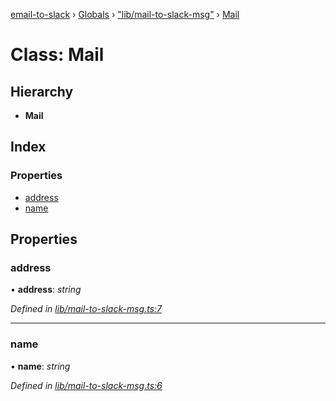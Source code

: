 [email-to-slack](../README.md) › [Globals](../globals.md) › ["lib/mail-to-slack-msg"](../modules/_lib_mail_to_slack_msg_.md) › [Mail](_lib_mail_to_slack_msg_.mail.md)

# Class: Mail

## Hierarchy

* **Mail**

## Index

### Properties

* [address](_lib_mail_to_slack_msg_.mail.md#address)
* [name](_lib_mail_to_slack_msg_.mail.md#name)

## Properties

###  address

• **address**: *string*

*Defined in [lib/mail-to-slack-msg.ts:7](https://github.com/waricoma/email-to-slack/blob/44ab67a/lib/mail-to-slack-msg.ts#L7)*

___

###  name

• **name**: *string*

*Defined in [lib/mail-to-slack-msg.ts:6](https://github.com/waricoma/email-to-slack/blob/44ab67a/lib/mail-to-slack-msg.ts#L6)*
